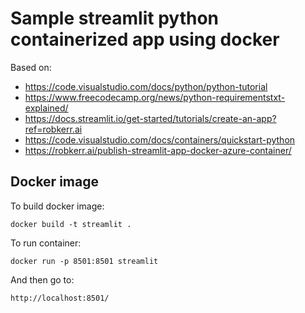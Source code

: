 # Sample streamlit python containerized app using docker

Based on:
- https://code.visualstudio.com/docs/python/python-tutorial
- https://www.freecodecamp.org/news/python-requirementstxt-explained/
- https://docs.streamlit.io/get-started/tutorials/create-an-app?ref=robkerr.ai
- https://code.visualstudio.com/docs/containers/quickstart-python
- https://robkerr.ai/publish-streamlit-app-docker-azure-container/

## Docker image
To build docker image:
```
docker build -t streamlit .
```

To run container:
```
docker run -p 8501:8501 streamlit
```

And then go to:
```
http://localhost:8501/
```
